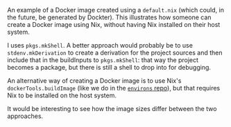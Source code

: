 An example of a Docker image created using a `default.nix` (which could, in the future, be generated by Dockter). This illustrates how someone can create a Docker image using Nix, without having Nix installed on their host system.

I uses `pkgs.mkShell`. A better approach would probably be to use `stdenv.mkDerivation` to create a derivation for the project sources and then include that in the buildInputs to `pkgs.mkShell`: that way the project becomes a package, but there is still a shell to drop into for debugging.

An alternative way of creating a Docker image is to use Nix's `dockerTools.buildImage` (like we do in the [`environs` repo](https://github.com/stencila/environs/blob/master/nix/docker.nix)), but that requires Nix to be installed on the host system.

It would be interesting to see how the image sizes differ between the two approaches.

